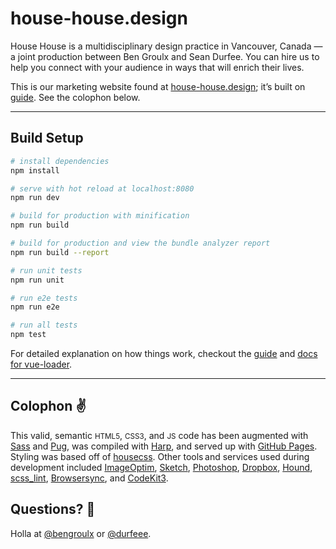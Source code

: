 # house-house.design

House House is a multidisciplinary design practice in Vancouver, Canada — a joint production between Ben Groulx and Sean Durfee. You can hire us to help you connect with your audience in ways that will enrich their lives.

This is our marketing website found at [house-house.design](https://house-house.design); it’s built on [guide](https://vuejs.org/). See the colophon below.

***

## Build Setup

``` bash
# install dependencies
npm install

# serve with hot reload at localhost:8080
npm run dev

# build for production with minification
npm run build

# build for production and view the bundle analyzer report
npm run build --report

# run unit tests
npm run unit

# run e2e tests
npm run e2e

# run all tests
npm test
```

For detailed explanation on how things work, checkout the [guide](http://vuejs-templates.github.io/webpack/) and [docs for vue-loader](http://vuejs.github.io/vue-loader).

***

## Colophon ✌️

This valid, semantic <small>HTML5</small>, <small>CSS3</small>, and <small>JS</small> code has been augmented with [Sass](http://sass-lang.com) and [Pug](https://pugjs.org/api/getting-started.html), was compiled with [Harp](https://harpjs.com/), and served up with [GitHub Pages](https://pages.github.com/). Styling was based off of [housecss](https://github.com/househouse/housecss). Other tools and services used during development included [ImageOptim](https://imageoptim.com), [Sketch](https://sketchapp.com/), [Photoshop](https://adobe.com/products/photoshop.html), [Dropbox](http://db.tt/UcJiWAr), [Hound](https://houndci.com/), [scss_lint](https://github.com/brigade/scss-lint), [Browsersync](https://www.browsersync.io/), and [CodeKit3](https://codekitapp.com/).

## Questions? 👋

Holla at [@bengroulx](https://twitter.com/bengroulx) or [@durfeee](https://twitter.com/Durfeee).
